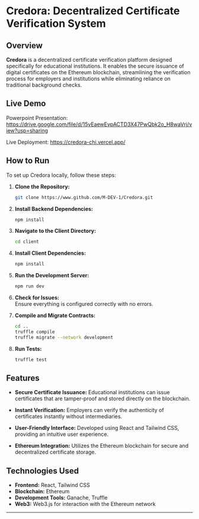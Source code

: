 # Credora: Decentralized Certificate Verification System

## Overview

**Credora** is a decentralized certificate verification platform designed specifically for educational institutions. It enables the secure issuance of digital certificates on the Ethereum blockchain, streamlining the verification process for employers and institutions while eliminating reliance on traditional background checks.

## Live Demo

Powerpoint Presentation: https://drive.google.com/file/d/15vEaewEvpACTD3X47PwQbk2o_H8waVrj/view?usp=sharing <br/>

Live Deployment: https://credora-chi.vercel.app/

## How to Run

To set up Credora locally, follow these steps:

1. **Clone the Repository:**
   ```bash
   git clone https://www.github.com/M-DEV-1/Credora.git
   ```

2. **Install Backend Dependencies:**
   ```bash
   npm install
   ```

3. **Navigate to the Client Directory:**
   ```bash
   cd client
   ```

4. **Install Client Dependencies:**
   ```bash
   npm install
   ```

5. **Run the Development Server:**
   ```bash
   npm run dev
   ```

6. **Check for Issues:**  
   Ensure everything is configured correctly with no errors.

7. **Compile and Migrate Contracts:**
   ```bash
   cd ..
   truffle compile
   truffle migrate --network development
   ```

8. **Run Tests:**
   ```bash
   truffle test
   ```

## Features

- **Secure Certificate Issuance:** Educational institutions can issue certificates that are tamper-proof and stored directly on the blockchain.
  
- **Instant Verification:** Employers can verify the authenticity of certificates instantly without intermediaries.

- **User-Friendly Interface:** Developed using React and Tailwind CSS, providing an intuitive user experience.

- **Ethereum Integration:** Utilizes the Ethereum blockchain for secure and decentralized certificate storage.

## Technologies Used

- **Frontend:** React, Tailwind CSS
- **Blockchain:** Ethereum
- **Development Tools:** Ganache, Truffle
- **Web3:** Web3.js for interaction with the Ethereum network

---
